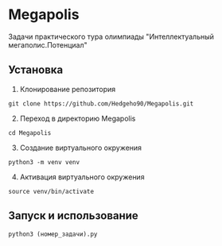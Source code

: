 # Megapolis
Задачи практического тура олимпиады "Интеллектуальный мегаполис.Потенциал"

## Установка
1. Клонирование репозитория
   
```git clone https://github.com/Hedgeho90/Megapolis.git```
   
2. Переход в директорию Megapolis

```cd Megapolis```

3. Создание виртуального окружения

```python3 -m venv venv```

4. Активация виртуального окружения

```source venv/bin/activate```

## Запуск и использование

```python3 (номер_задачи).py```
